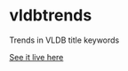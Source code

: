 vldbtrends
==========

Trends in VLDB title keywords

<a href="http://web.mit.edu/~eugenewu/Public/vldb/vldb.html">See it live here</a>
